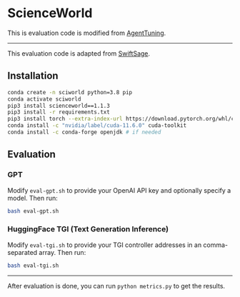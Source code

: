 # ScienceWorld

This is evaluation code is modified from [AgentTuning](https://github.com/THUDM/AgentTuning/tree/main).

---

This evaluation code is adapted from [SwiftSage](https://github.com/yuchenlin/SwiftSage).

## Installation

```bash
conda create -n sciworld python=3.8 pip
conda activate sciworld
pip3 install scienceworld==1.1.3
pip3 install -r requirements.txt
pip3 install torch --extra-index-url https://download.pytorch.org/whl/cu116
conda install -c "nvidia/label/cuda-11.6.0" cuda-toolkit
conda install -c conda-forge openjdk # if needed 
```

## Evaluation

### GPT

Modify `eval-gpt.sh` to provide your OpenAI API key and optionally specify a model. Then run:

```bash
bash eval-gpt.sh
```

### HuggingFace TGI (Text Generation Inference)

Modify `eval-tgi.sh` to provide your TGI controller addresses in an comma-separated array. Then run:

```bash
bash eval-tgi.sh
```

----

After evaluation is done, you can run `python metrics.py` to get the results.
